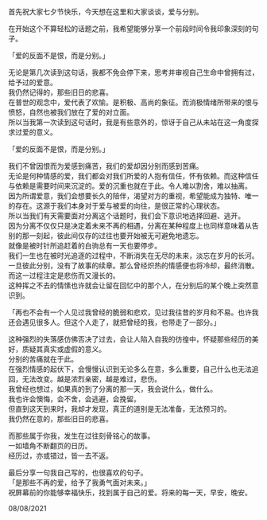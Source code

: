 首先祝大家七夕节快乐，今天想在这里和大家谈谈，爱与分别。  
  
在开始这个不算轻松的话题之前，我希望能够分享一个前段时间令我印象深刻的句子。  
  
「爱的反面不是恨，而是分别。」  
  
无论是第几次读到这句话，我都不免会停下来，思考并审视自己生命中曾拥有过，给予过的爱意。  
我仍然记得的，那些旧日的悲喜。  
在普世的观念中，爱代表了欢愉。是积极、高尚的象征。而消极情绪所带来的恨与愤怒，自然也被我们放在了爱的对立面。  
所以当我第一次读到这句话时，我是有些意外的，惊讶于自己从未站在这一角度探求过爱的意义。  
  
「爱的反面不是恨，而是分别。」  
  
我们不曾因恨而为爱感到痛苦，我们的爱却因分别而感到苦痛。  
无论是何种情感的爱，我们都会对我们所爱的人抱有信任，怀有依赖。而这种信任与依赖是需要时间来沉淀的。爱的沉重也就在于此。令人难以割舍，难以抽离。  
因为所谓爱意，我们会想要长久的陪伴，渴望对方的重视，希望能成为独特、唯一的存在。这源于我们本身对于爱与被爱的向往，是很正常的心理状态。  
所以当我们有天需要面对分离这个话题时，我们会下意识地选择回避、逃开。  
因为分离不仅仅只是决定着未来不再的相遇，分离在某种程度上也同样意味着从告别的那一刻起，彼此间仅存的过往也要开始被无可避免地遗忘。  
就像是被时针所追赶着的白驹总有一天也要停步。  
我们一生也在被时光追逐的过程中，不断消失在无尽的未来，淡忘在岁月的长河。  
一旦彼此分别，没有了故事的续章。那么曾经炽热的情感便也将冷却，最终消散。  
而这一过程注定是悲伤而又漫长的。  
这种挥之不去的情愫也许就会让留在回忆中的那个人，在分别后的某个晚上突然意识到。  
  
「再也不会有一个人见过我曾经的脆弱和悲欢，见过我往昔的岁月和不易。也许我还会遇见很多人。但这个人走了，就把曾经的我，也带走了一部分。」  
  
这种强烈的失落感仿佛否决了过去，会让人陷入自我的彷徨中，怀疑那些经历的美好，质疑其真实或虚假的意义。  
分别的苦痛就在于此。  
在强烈情感的起伏下，会慢慢认识到无论多么在意，多么重要，自己什么也无法追回，无法改变。越是浓烈亲密，越是难过，悲伤。  
我曾经也想过，如果真的到了分离的那一天，我会说什么，做什么。  
我也许会懊悔，会不舍，会逃避，会挽留。  
但直到这天到来时，我却才发现，真正的道别是无法准备，无法预习的。  
我仍然在意的，那些旧日的悲喜。  
  
而那些属于你我，发生在过往刻骨铭心的故事。  
一如墙角不断翻页的日历。  
经历过，亦或错过，皆一去不返。  
  
最后分享一句我自己写的，也很喜欢的句子。  
「是那些不再的爱，给予了我勇气面对未来。」  
祝屏幕前的你能够幸福快乐，找到属于自己的爱。将来的每一天，早安，晚安。  
  
08/08/2021  
